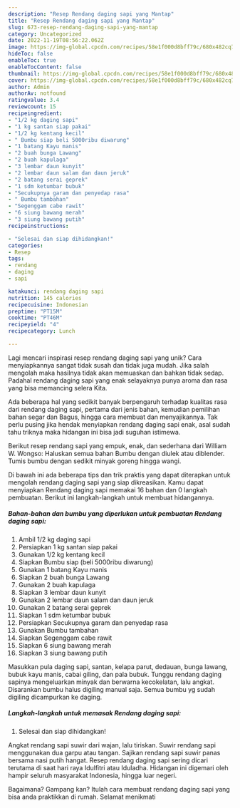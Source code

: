 ```yaml
---
description: "Resep Rendang daging sapi yang Mantap"
title: "Resep Rendang daging sapi yang Mantap"
slug: 673-resep-rendang-daging-sapi-yang-mantap
category: Uncategorized
date: 2022-11-19T08:56:22.062Z
image: https://img-global.cpcdn.com/recipes/58e1f000d8bff79c/680x482cq70/rendang-daging-sapi-foto-resep-utama.jpg
hideToc: false
enableToc: true
enableTocContent: false
thumbnail: https://img-global.cpcdn.com/recipes/58e1f000d8bff79c/680x482cq70/rendang-daging-sapi-foto-resep-utama.jpg
cover: https://img-global.cpcdn.com/recipes/58e1f000d8bff79c/680x482cq70/rendang-daging-sapi-foto-resep-utama.jpg
author: Admin
authorAv: notfound
ratingvalue: 3.4
reviewcount: 15
recipeingredient:
- "1/2 kg daging sapi"
- "1 kg santan siap pakai"
- "1/2 kg kentang kecil"
- " Bumbu siap beli 5000ribu diwarung"
- "1 batang Kayu manis"
- "2 buah bunga Lawang"
- "2 buah kapulaga"
- "3 lembar daun kunyit"
- "2 lembar daun salam dan daun jeruk"
- "2 batang serai geprek"
- "1 sdm ketumbar bubuk"
- "Secukupnya garam dan penyedap rasa"
- " Bumbu tambahan"
- "Segenggam cabe rawit"
- "6 siung bawang merah"
- "3 siung bawang putih"
recipeinstructions:

- "Selesai dan siap dihidangkan!"
categories:
- Resep
tags:
- rendang
- daging
- sapi

katakunci: rendang daging sapi 
nutrition: 145 calories
recipecuisine: Indonesian
preptime: "PT15M"
cooktime: "PT46M"
recipeyield: "4"
recipecategory: Lunch

---
```





Lagi mencari inspirasi resep rendang daging sapi yang unik? Cara menyiapkannya sangat tidak susah dan tidak juga mudah. Jika salah mengolah maka hasilnya tidak akan memuaskan dan bahkan tidak sedap. Padahal rendang daging sapi yang enak selayaknya punya aroma dan rasa yang bisa memancing selera Kita.





Ada beberapa hal yang sedikit banyak berpengaruh terhadap kualitas rasa dari rendang daging sapi, pertama dari jenis bahan, kemudian pemilihan bahan segar dan Bagus, hingga cara membuat dan menyajikannya. Tak perlu pusing jika hendak menyiapkan rendang daging sapi enak,      asal sudah tahu triknya maka hidangan ini bisa jadi suguhan istimewa.














Berikut resep rendang sapi yang empuk, enak, dan sederhana dari William W. Wongso: Haluskan semua bahan Bumbu dengan diulek atau diblender. Tumis bumbu dengan sedikit minyak goreng hingga wangi.






Di bawah ini ada beberapa tips dan trik praktis yang dapat diterapkan untuk mengolah rendang daging sapi yang siap dikreasikan. Kamu dapat menyiapkan Rendang daging sapi memakai 16 bahan dan 0 langkah pembuatan. Berikut ini langkah-langkah untuk membuat hidangannya.

<!--inarticleads1-->

##### Bahan-bahan dan bumbu yang diperlukan untuk pembuatan Rendang daging sapi:

1. Ambil 1/2 kg daging sapi
1. Persiapkan 1 kg santan siap pakai
1. Gunakan 1/2 kg kentang kecil
1. Siapkan  Bumbu siap (beli 5000ribu diwarung)
1. Gunakan 1 batang Kayu manis
1. Siapkan 2 buah bunga Lawang
1. Gunakan 2 buah kapulaga
1. Siapkan 3 lembar daun kunyit
1. Gunakan 2 lembar daun salam dan daun jeruk
1. Gunakan 2 batang serai geprek
1. Siapkan 1 sdm ketumbar bubuk
1. Persiapkan Secukupnya garam dan penyedap rasa
1. Gunakan  Bumbu tambahan
1. Siapkan Segenggam cabe rawit
1. Siapkan 6 siung bawang merah
1. Siapkan 3 siung bawang putih


Masukkan pula daging sapi, santan, kelapa parut, dedauan, bunga lawang, bubuk kayu manis, cabai giling, dan pala bubuk. Tunggu rendang daging sapinya mengeluarkan minyak dan berwarna kecokelatan, lalu angkat. Disarankan bumbu halus digiling manual saja. Semua bumbu yg sudah digiling dicampurkan ke daging. 

<!--inarticleads2-->

##### Langkah-langkah untuk memasak Rendang daging sapi:


1. Selesai dan siap dihidangkan!

Angkat rendang sapi suwir dari wajan, lalu tiriskan. Suwir rendang sapi menggunakan dua garpu atau tangan. Sajikan rendang sapi suwir panas bersama nasi putih hangat. Resep rendang daging sapi sering dicari terutama di saat hari raya Idulfitri atau Iduladha. Hidangan ini digemari oleh hampir seluruh masyarakat Indonesia, hingga luar negeri. 

Bagaimana? Gampang kan? Itulah cara membuat rendang daging sapi yang bisa anda praktikkan di rumah. Selamat menikmati

